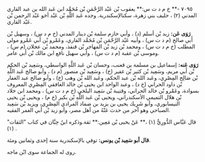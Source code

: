 ٧٠٩٥ -** خ م د ت س:** يعقوب بْن عَبْد الرَّحْمَنِ بْن مُحَمَّد ابن عَبد الله بن عبد القاري المدني (٢) ، حليف بني زهرة، سكنالإسكندرية. وجده عَبد اللَّهِ بْن عَبْد أخو عَبْد الرحمن بْن عَبْد القاري.

**رَوَى عَن:** زيد بْن أسلم (د) ، وأبي حازم سلمة بْن دينار المدني (خ م د س) ، وسهيل بْن أَبي صالح (م د ت س) ، وأبيه عَبْد الرَّحْمَنِ بْن مُحَمَّد القاري، وعَمْرو بْن أَبي عَمْرو مولى المطلب (خ م د ت س) ، ومحمد بْن زيد بْن المهاجر بْن قنفذ، ومحمد بْن عجلان (م س) ، وموسى بْن عقبة (م د ت س) ، وأبي سهيل نافع ابن مالك بْن أَبي عامر.

**رَوَى عَنه:** إسماعيل بن مسلمة بن قعنب، وحسان بْن عَبد اللَّهِ الواسطي، وسَعِيد بْن الحكم بْن أَبي مريم، وسَعِيد بْن كثير بْن غفير (خ) ، وسَعِيد بْن منصور (م د) ، وأبو صالح عَبد اللَّهِ بْن صَالِح المِصْرِي، وعَبد الله بْن عبد الحكم، وعَبد الله بْن وهب (خ) ، وأبو صالح عبد الغفار بْن داود الحراني (خ د) ، وعبد الواحد ابن يحيى بْن خالد الغافقي المِصْرِي المعروف بسوادة، وعَمْرو بْن خالد الحراني، وقتيبة بْن سَعِيد البلخي (خ م د ت س) ، ومحمد ابن خلاد بْن هلال التميمي الأسكندراني، ويحيى بْن عَبد اللَّهِ بْن بكير (خ م) ، ويحيى بْن يحيى النيسابوري، وأبو شَرِيك يحيى بن يزيد بن ضماد المرادي المِصْرِي، ويزيد بْن سَعِيد الصباحي وهو آخر من حدث عَنْهُ من أهل مصر، وأبو زيد بْن أَبي الغمر الفقيه.

قال عَبَّاس الدُّورِيُّ (١) ،** عَنْ يحيى بْن مَعِين:** ثقة.وذكره ابنُ حِبَّان في كتاب "الثقات" (١) .

**قال أبو سَعِيد بْن يونس:** توفي بالإسكندرية سنة إحدى وثمانين ومئة.

روى له الجماعة سوى ابْن ماجه.